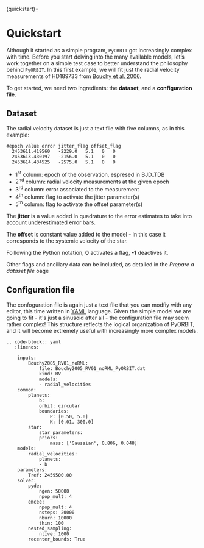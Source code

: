 (quickstart)=

# Quickstart 

Although it started as a simple program, `PyORBIT` got increasingly complex with time. 
Before you start delving into the many available models, let’s work together on a simple test case to better understand the philosophy behind `PyORBIT`. In this first example, we will fit just the radial velocity measurements of HD189733 from
[Bouchy et al. 2006](https://ui.adsabs.harvard.edu/abs/2005A%26A...444L..15B/abstract). 

To get started, we need two ingredients: the **dataset**, and a **configuration file**. 

## Dataset

The radial velocity dataset is just a text file with five columns, as in this example: 

```
#epoch value error jitter_flag offset_flag
  2453611.419560   -2229.0   5.1   0   0
  2453613.430197   -2156.0   5.1   0   0
  2453614.434525   -2575.0   5.1   0   0
```

- 1<sup>st</sup> column: epoch of the observation, espresed in BJD_TDB
- 2<sup>nd</sup> column: radial velocity measurements at the given epoch
- 3<sup>rd</sup> column: error associated to the measurement
- 4<sup>th</sup> column: flag to activate the jitter parameter(s)
- 5<sup>th</sup> column: flag to activate the offset parameter(s)

The **jitter** is a value added in quadrature to the error estimates to take into account underestimated error bars.

The **offset** is constant value added to the model - in this case it corresponds to the systemic velocity of the star.

Folllowing the Python notation,  **0** activates a flag, **-1** deactives it. 

Other flags and ancillary data can be included, as detailed in the *Prepare a dataset file* oage 

## Configuration file

The confoguration file is again just a text file that you can modfiy with any editor, this time written in [YAML](https://yaml.org/) language.
Given the simple model we are going to fit - it's just a sinusoid after all - the configuration file may seem rather complex! 
This structure reflects the logical organization of PyORBIT, and it will become extremely useful with increasingly more complex models. 



```{eval-rst}
.. code-block:: yaml
   :linenos:

    inputs:
        Bouchy2005_RV01_noRML:
            file: Bouchy2005_RV01_noRML_PyORBIT.dat
            kind: RV
            models:
            - radial_velocities
    common:
        planets:
            b:
            orbit: circular
            boundaries:
                P: [0.50, 5.0]
                K: [0.01, 300.0]
        star:
            star_parameters:
            priors:
                mass: ['Gaussian', 0.806, 0.048]
    models:
        radial_velocities:
            planets:
            - b
    parameters:
        Tref: 2459500.00
    solver:
        pyde:
            ngen: 50000
            npop_mult: 4
        emcee:
            npop_mult: 4
            nsteps: 20000
            nburn: 10000
            thin: 100
        nested_sampling:
            nlive: 1000
        recenter_bounds: True
```

